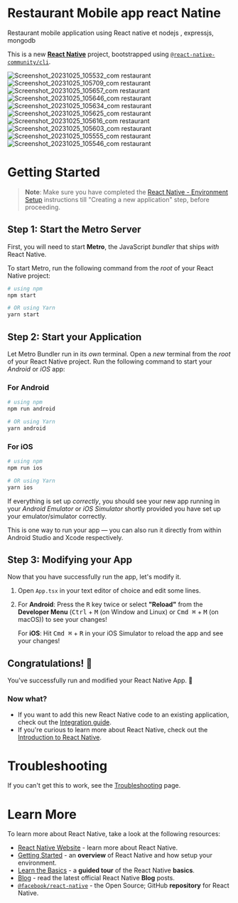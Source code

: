 # Restaurant Mobile app react Natine
 Restaurant mobile application using React native et nodejs , expressjs, mongodb

This is a new [**React Native**](https://reactnative.dev) project, bootstrapped using [`@react-native-community/cli`](https://github.com/react-native-community/cli).

![Screenshot_20231025_105532_com restaurant](https://github.com/mezianysaid/Restaurant-Mobile-App-React-Native/assets/79142324/2fc7d479-a8f4-4f7f-ba15-7d3f3b58f6e0)
![Screenshot_20231025_105709_com restaurant](https://github.com/mezianysaid/Restaurant-Mobile-App-React-Native/assets/79142324/88bc78cb-61bd-4a70-b6f2-395b29d82d60)
![Screenshot_20231025_105657_com restaurant](https://github.com/mezianysaid/Restaurant-Mobile-App-React-Native/assets/79142324/b7d467e7-06e6-4e73-bc48-c33fd65ea9d4)
![Screenshot_20231025_105646_com restaurant](https://github.com/mezianysaid/Restaurant-Mobile-App-React-Native/assets/79142324/fe552c5f-0584-493e-bef9-4352742f0208)
![Screenshot_20231025_105634_com restaurant](https://github.com/mezianysaid/Restaurant-Mobile-App-React-Native/assets/79142324/7fdabe3a-dc81-47cf-be42-b56cf0bd380a)
![Screenshot_20231025_105625_com restaurant](https://github.com/mezianysaid/Restaurant-Mobile-App-React-Native/assets/79142324/22f56cfe-c853-4978-b3b2-5778d62ff3e7)
![Screenshot_20231025_105616_com restaurant](https://github.com/mezianysaid/Restaurant-Mobile-App-React-Native/assets/79142324/ba90f508-d823-4fee-a9b7-9166ad117a0d)
![Screenshot_20231025_105603_com restaurant](https://github.com/mezianysaid/Restaurant-Mobile-App-React-Native/assets/79142324/e3dda943-e103-4045-801d-a3bf2bd9864c)
![Screenshot_20231025_105555_com restaurant](https://github.com/mezianysaid/Restaurant-Mobile-App-React-Native/assets/79142324/2a29d21f-51f3-4f54-a484-4619cb4ad321)![Screenshot_20231025_105546_com restaurant](https://github.com/mezianysaid/Restaurant-Mobile-App-React-Native/assets/79142324/fae23452-46c8-4c5e-bdea-96ebfd64c0d4)


# Getting Started

>**Note**: Make sure you have completed the [React Native - Environment Setup](https://reactnative.dev/docs/environment-setup) instructions till "Creating a new application" step, before proceeding.

## Step 1: Start the Metro Server

First, you will need to start **Metro**, the JavaScript _bundler_ that ships _with_ React Native.

To start Metro, run the following command from the _root_ of your React Native project:

```bash
# using npm
npm start

# OR using Yarn
yarn start
```

## Step 2: Start your Application

Let Metro Bundler run in its _own_ terminal. Open a _new_ terminal from the _root_ of your React Native project. Run the following command to start your _Android_ or _iOS_ app:

### For Android

```bash
# using npm
npm run android

# OR using Yarn
yarn android
```

### For iOS

```bash
# using npm
npm run ios

# OR using Yarn
yarn ios
```

If everything is set up _correctly_, you should see your new app running in your _Android Emulator_ or _iOS Simulator_ shortly provided you have set up your emulator/simulator correctly.

This is one way to run your app — you can also run it directly from within Android Studio and Xcode respectively.

## Step 3: Modifying your App

Now that you have successfully run the app, let's modify it.

1. Open `App.tsx` in your text editor of choice and edit some lines.
2. For **Android**: Press the <kbd>R</kbd> key twice or select **"Reload"** from the **Developer Menu** (<kbd>Ctrl</kbd> + <kbd>M</kbd> (on Window and Linux) or <kbd>Cmd ⌘</kbd> + <kbd>M</kbd> (on macOS)) to see your changes!

   For **iOS**: Hit <kbd>Cmd ⌘</kbd> + <kbd>R</kbd> in your iOS Simulator to reload the app and see your changes!

## Congratulations! :tada:

You've successfully run and modified your React Native App. :partying_face:

### Now what?

- If you want to add this new React Native code to an existing application, check out the [Integration guide](https://reactnative.dev/docs/integration-with-existing-apps).
- If you're curious to learn more about React Native, check out the [Introduction to React Native](https://reactnative.dev/docs/getting-started).

# Troubleshooting

If you can't get this to work, see the [Troubleshooting](https://reactnative.dev/docs/troubleshooting) page.

# Learn More

To learn more about React Native, take a look at the following resources:

- [React Native Website](https://reactnative.dev) - learn more about React Native.
- [Getting Started](https://reactnative.dev/docs/environment-setup) - an **overview** of React Native and how setup your environment.
- [Learn the Basics](https://reactnative.dev/docs/getting-started) - a **guided tour** of the React Native **basics**.
- [Blog](https://reactnative.dev/blog) - read the latest official React Native **Blog** posts.
- [`@facebook/react-native`](https://github.com/facebook/react-native) - the Open Source; GitHub **repository** for React Native.
